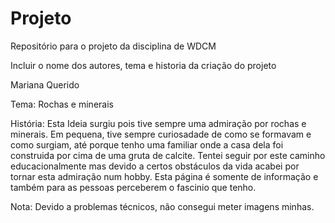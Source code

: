 # Projeto
Repositório para o projeto da disciplina de WDCM

Incluir o nome dos autores, tema e historia da criação do projeto

Mariana Querido

Tema: Rochas e minerais

História: Esta Ideia surgiu pois tive sempre uma admiração por rochas e minerais. Em pequena, tive sempre curiosadade de como se formavam e como surgiam, até porque tenho uma familiar onde a casa dela foi construida por cima de uma gruta de calcite. Tentei seguir por este caminho educacionalmente mas devido a certos obstáculos da vida acabei por tornar esta admiração num hobby. 
Esta página é somente de informação e também para as pessoas perceberem o fascinio que tenho.

Nota: Devido a problemas técnicos, não consegui meter imagens minhas.

